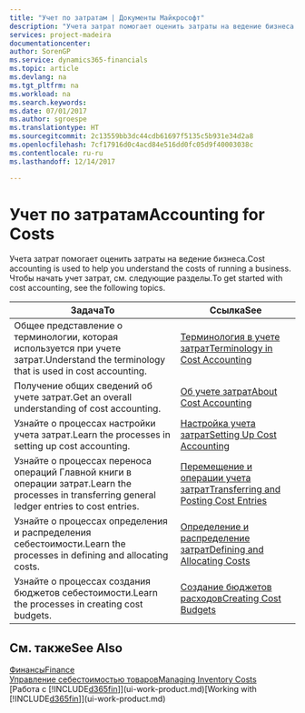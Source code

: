 ```yaml
---
title: "Учет по затратам | Документы Майкрософт"
description: "Учета затрат помогает оценить затраты на ведение бизнеса. Чтобы начать учет затрат, см. следующие разделы."
services: project-madeira
documentationcenter: 
author: SorenGP
ms.service: dynamics365-financials
ms.topic: article
ms.devlang: na
ms.tgt_pltfrm: na
ms.workload: na
ms.search.keywords: 
ms.date: 07/01/2017
ms.author: sgroespe
ms.translationtype: HT
ms.sourcegitcommit: 2c13559bb3dc44cdb61697f5135c5b931e34d2a8
ms.openlocfilehash: 7cf17916d0c4acd84e516dd0fc05d9f40003038c
ms.contentlocale: ru-ru
ms.lasthandoff: 12/14/2017

---
```

# <a name="accounting-for-costs"></a><span data-ttu-id="813a7-104">Учет по затратам</span><span class="sxs-lookup"><span data-stu-id="813a7-104">Accounting for Costs</span></span>
<span data-ttu-id="813a7-105">Учета затрат помогает оценить затраты на ведение бизнеса.</span><span class="sxs-lookup"><span data-stu-id="813a7-105">Cost accounting is used to help you understand the costs of running a business.</span></span> <span data-ttu-id="813a7-106">Чтобы начать учет затрат, см. следующие разделы.</span><span class="sxs-lookup"><span data-stu-id="813a7-106">To get started with cost accounting, see the following topics.</span></span>  

|<span data-ttu-id="813a7-107">Задача</span><span class="sxs-lookup"><span data-stu-id="813a7-107">To</span></span>|<span data-ttu-id="813a7-108">Ссылка</span><span class="sxs-lookup"><span data-stu-id="813a7-108">See</span></span>|  
|--------|---------|  
|<span data-ttu-id="813a7-109">Общее представление о терминологии, которая используется при учете затрат.</span><span class="sxs-lookup"><span data-stu-id="813a7-109">Understand the terminology that is used in cost accounting.</span></span>|[<span data-ttu-id="813a7-110">Терминология в учете затрат</span><span class="sxs-lookup"><span data-stu-id="813a7-110">Terminology in Cost Accounting</span></span>](finance-terminology-in-cost-accounting.md)|  
|<span data-ttu-id="813a7-111">Получение общих сведений об учете затрат.</span><span class="sxs-lookup"><span data-stu-id="813a7-111">Get an overall understanding of cost accounting.</span></span>|[<span data-ttu-id="813a7-112">Об учете затрат</span><span class="sxs-lookup"><span data-stu-id="813a7-112">About Cost Accounting</span></span>](finance-about-cost-accounting.md)|  
|<span data-ttu-id="813a7-113">Узнайте о процессах настройки учета затрат.</span><span class="sxs-lookup"><span data-stu-id="813a7-113">Learn the processes in setting up cost accounting.</span></span>|[<span data-ttu-id="813a7-114">Настройка учета затрат</span><span class="sxs-lookup"><span data-stu-id="813a7-114">Setting Up Cost Accounting</span></span>](finance-set-up-cost-accounting.md)|  
|<span data-ttu-id="813a7-115">Узнайте о процессах переноса операций Главной книги в операции затрат.</span><span class="sxs-lookup"><span data-stu-id="813a7-115">Learn the processes in transferring general ledger entries to cost entries.</span></span>|[<span data-ttu-id="813a7-116">Перемещение и операции учета затрат</span><span class="sxs-lookup"><span data-stu-id="813a7-116">Transferring and Posting Cost Entries</span></span>](finance-transfer-and-post-cost-entries.md)|  
|<span data-ttu-id="813a7-117">Узнайте о процессах определения и распределения себестоимости.</span><span class="sxs-lookup"><span data-stu-id="813a7-117">Learn the processes in defining and allocating costs.</span></span>|[<span data-ttu-id="813a7-118">Определение и распределение затрат</span><span class="sxs-lookup"><span data-stu-id="813a7-118">Defining and Allocating Costs</span></span>](finance-define-and-allocate-costs.md)|  
|<span data-ttu-id="813a7-119">Узнайте о процессах создания бюджетов себестоимости.</span><span class="sxs-lookup"><span data-stu-id="813a7-119">Learn the processes in creating cost budgets.</span></span>|[<span data-ttu-id="813a7-120">Создание бюджетов расходов</span><span class="sxs-lookup"><span data-stu-id="813a7-120">Creating Cost Budgets</span></span>](finance-create-cost-budgets.md)|  

## <a name="see-also"></a><span data-ttu-id="813a7-121">См. также</span><span class="sxs-lookup"><span data-stu-id="813a7-121">See Also</span></span>  
[<span data-ttu-id="813a7-122">Финансы</span><span class="sxs-lookup"><span data-stu-id="813a7-122">Finance</span></span>](finance.md)  
[<span data-ttu-id="813a7-123">Управление себестоимостью товаров</span><span class="sxs-lookup"><span data-stu-id="813a7-123">Managing Inventory Costs</span></span>](finance-manage-inventory-costs.md)  
<span data-ttu-id="813a7-124">[Работа с [!INCLUDE[d365fin](includes/d365fin_md.md)]](ui-work-product.md)</span><span class="sxs-lookup"><span data-stu-id="813a7-124">[Working with [!INCLUDE[d365fin](includes/d365fin_md.md)]](ui-work-product.md)</span></span>

